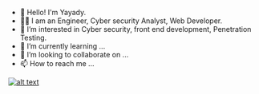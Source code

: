 - 👋 Hello! I'm Yayady.
- :man_student:  I am an Engineer, Cyber security Analyst, Web Developer.
- 👀 I’m interested in Cyber security, front end development, Penetration Testing.
- 🌱 I’m currently learning ...
- 💞️ I’m looking to collaborate on ...
- 📫 How to reach me ... 

 
 
 
[![alt text][2.1]][2]


<!-- links to social media icons -->
<!-- no need to change these -->

<!-- icons with padding -->

[2.1]: http://i.imgur.com/P3YfQoD.png (facebook icon with padding)

<!-- icons without padding -->

[2.2]: http://i.imgur.com/fep1WsG.png (facebook icon without padding)


<!-- links to your social media accounts -->
<!-- update these accordingly -->

[2]: https://www.facebook.com/yayady.apex






<!---
Yayady1999/Yayady1999 is a ✨ special ✨ repository because its `README.md` (this file) appears on your GitHub profile.
You can click the Preview link to take a look at your changes.
--->
